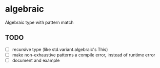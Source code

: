 # algebraic
Algebraic type with pattern match

## TODO
* [ ] recursive type (like std.variant.algebraic's This)
* [ ] make non-exhaustive patterns a compile error, instead of runtime error
* [ ] document and example
